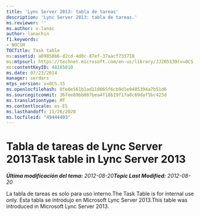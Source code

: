 ```yaml
---
title: 'Lync Server 2013: tabla de tareas'
description: 'Lync Server 2013: tabla de tareas.'
ms.reviewer: ''
ms.author: v-lanac
author: lanachin
f1.keywords:
- NOCSH
TOCTitle: Task table
ms:assetid: a09858b6-d2cd-4d0c-87ef-37aacf733718
ms:mtpsurl: https://technet.microsoft.com/en-us/library/JJ205139(v=OCS.15)
ms:contentKeyID: 48185010
ms.date: 07/23/2014
manager: serdars
mtps_version: v=OCS.15
ms.openlocfilehash: 8fe0e561b1ad118065f6cb9d1e9485394a7b51d6
ms.sourcegitcommit: 36fee89bb887bea4f18b19f17a8c69daf5bc423d
ms.translationtype: MT
ms.contentlocale: es-ES
ms.lasthandoff: 11/26/2020
ms.locfileid: "49444493"
---
```

# <a name="task-table-in-lync-server-2013"></a><span data-ttu-id="b9135-103">Tabla de tareas de Lync Server 2013</span><span class="sxs-lookup"><span data-stu-id="b9135-103">Task table in Lync Server 2013</span></span>

<div data-xmlns="http://www.w3.org/1999/xhtml">

<div class="topic" data-xmlns="http://www.w3.org/1999/xhtml" data-msxsl="urn:schemas-microsoft-com:xslt" data-cs="https://msdn.microsoft.com/">

<div data-asp="https://msdn2.microsoft.com/asp">



</div>

<div id="mainSection">

<div id="mainBody"><span data-ttu-id="b9135-104">

<span> </span></span><span class="sxs-lookup"><span data-stu-id="b9135-104">

<span> </span></span></span>

<span data-ttu-id="b9135-105">_**Última modificación del tema:** 2012-08-20_</span><span class="sxs-lookup"><span data-stu-id="b9135-105">_**Topic Last Modified:** 2012-08-20_</span></span>

<span data-ttu-id="b9135-106">La tabla de tareas es solo para uso interno.</span><span class="sxs-lookup"><span data-stu-id="b9135-106">The Task Table is for internal use only.</span></span> <span data-ttu-id="b9135-107">Esta tabla se introdujo en Microsoft Lync Server 2013.</span><span class="sxs-lookup"><span data-stu-id="b9135-107">This table was introduced in Microsoft Lync Server 2013.</span></span>

<span data-ttu-id="b9135-108"></div>

<span> </span>

</div>

</div>

</span><span class="sxs-lookup"><span data-stu-id="b9135-108"></div>

<span> </span>

</div>

</div>

</span></span></div>


